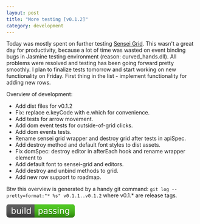 ```yaml
---
layout: post
title: "More testing [v0.1.2]"
category: development
---
```


Today was mostly spent on further testing [Sensei Grid](https://github.com/datazenit/sensei-grid). This wasn't a great day for productivity, because a lot of time was wasted on event binding bugs in Jasmine testing environment (reason: curved_hands.dll). All problems were resolved and testing has been going forward pretty smoothly. I plan to finalize tests tomorrow and start working on new functionality on Friday. First thing in the list - implement functionality for adding new rows. 

Overview of development:

* Add dist files for v0.1.2
* Fix: replace e.keyCode with e.which for convenience.
* Add tests for arrow movement.
* Add dom event tests for outside-of-grid clicks.
* Add dom events tests.
* Rename sensei grid wrapper and destroy grid after tests in apiSpec.
* Add destroy method and default font styles to dist assets.
* Fix domSpec: destroy editor in afterEach hook and rename wrapper element to
* Add default font to sensei-grid and editors.
* Add destroy and unbind methods to grid.
* Add new row support to roadmap.

Btw this overview is generated by a handy git command: ``git log --pretty=format:"* %s" v0.1.1..v0.1.2`` where v0.1.* are release tags.

<a href="https://travis-ci.org/datazenit/sensei-grid"><img src="/images/blog/build-passing.svg" alt="Travis Build Passing"></a>